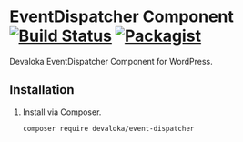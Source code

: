 # EventDispatcher Component [![Build Status](https://travis-ci.org/devaloka/event-dispatcher.svg?branch=master)](https://travis-ci.org/devaloka/event-dispatcher) [![Packagist](https://img.shields.io/packagist/v/devaloka/event-dispatcher.svg)](https://packagist.org/packages/devaloka/event-dispatcher)

Devaloka EventDispatcher Component for WordPress.

## Installation

1.  Install via Composer.

    ```sh
    composer require devaloka/event-dispatcher
    ```
